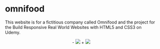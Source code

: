 # omnifood
This website is for a fictitious company called Omnifood and the project for the Build Responsive Real World Websites with HTML5 and CSS3 on Udemy.

 </p>
  
  <p align="center">
 -    <img src="http://imgur.com/a/SARn7.png" />
 +    <img src="http://imgur.com/a/0g7zW.png" />
  </p>
